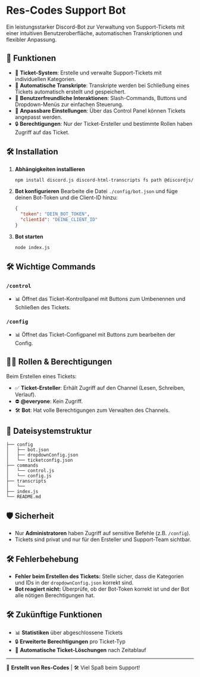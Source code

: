 # Res-Codes Support Bot

Ein leistungsstarker Discord-Bot zur Verwaltung von Support-Tickets mit einer intuitiven Benutzeroberfläche, automatischen Transkriptionen und flexibler Anpassung.

## 👤 Funktionen

- 📂 **Ticket-System**: Erstelle und verwalte Support-Tickets mit individuellen Kategorien.
- 📄 **Automatische Transkripte**: Transkripte werden bei Schließung eines Tickets automatisch erstellt und gespeichert.
- 📍 **Benutzerfreundliche Interaktionen**: Slash-Commands, Buttons und Dropdown-Menüs zur einfachen Steuerung.
- 📅 **Anpassbare Einstellungen**: Über das Control Panel können Tickets angepasst werden.
- 🔒 **Berechtigungen**: Nur der Ticket-Ersteller und bestimmte Rollen haben Zugriff auf das Ticket.

## 🛠️ Installation

1. **Abhängigkeiten installieren**
   ```bash
   npm install discord.js discord-html-transcripts fs path @discordjs/rest discord-api-types
   ```
2. **Bot konfigurieren**
   Bearbeite die Datei `./config/bot.json` und füge deinen Bot-Token und die Client-ID hinzu:
   ```json
   {
     "token": "DEIN_BOT_TOKEN",
     "clientId": "DEINE_CLIENT_ID"
   }
   ```
3. **Bot starten**
   ```bash
   node index.js
   ```

## 🛠️ Wichtige Commands

### `/control`
- 📊 Öffnet das Ticket-Kontrollpanel mit Buttons zum Umbenennen und Schließen des Tickets.

### `/config`
- 📊 Öffnet das Ticket-Configpanel mit Buttons zum bearbeiten der Config.

## 👨‍💻 Rollen & Berechtigungen

Beim Erstellen eines Tickets:
- ✅ **Ticket-Ersteller**: Erhält Zugriff auf den Channel (Lesen, Schreiben, Verlauf).
- ⛔️ **@everyone**: Kein Zugriff.
- 🛠️ **Bot**: Hat volle Berechtigungen zum Verwalten des Channels.

## 📂 Dateisystemstruktur
```
├── config
│   ├── bot.json
│   ├── dropdownConfig.json
│   └── ticketconfig.json
├── commands
│   └── control.js
│   └── config.js
├── transcripts
│   └──
├── index.js
└── README.md
```

## 🛡️ Sicherheit
- Nur **Administratoren** haben Zugriff auf sensitive Befehle (z.B. `/config`).
- Tickets sind privat und nur für den Ersteller und Support-Team sichtbar.

## 🛠️ Fehlerbehebung
- **Fehler beim Erstellen des Tickets:** Stelle sicher, dass die Kategorien und IDs in der `dropdownConfig.json` korrekt sind.
- **Bot reagiert nicht:** Überprüfe, ob der Bot-Token korrekt ist und der Bot alle nötigen Berechtigungen hat.

## 🛠️ Zukünftige Funktionen
- 📊 **Statistiken** über abgeschlossene Tickets
- 🔒 **Erweiterte Berechtigungen** pro Ticket-Typ
- 📅 **Automatische Ticket-Löschungen** nach Zeitablauf

---

👤 **Erstellt von Res-Codes** | 🛠️ Viel Spaß beim Support!

